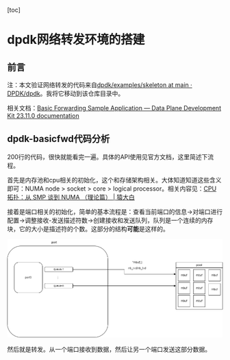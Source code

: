 [toc]

# dpdk网络转发环境的搭建

## 前言

注：本文验证网络转发的代码来自[dpdk/examples/skeleton at main · DPDK/dpdk](https://github.com/DPDK/dpdk/tree/main/examples/skeleton)。我将它移动到该仓库目录中。

相关文档：[Basic Forwarding Sample Application — Data Plane Development Kit 23.11.0 documentation](https://doc.dpdk.org/guides/sample_app_ug/skeleton.html)

## dpdk-basicfwd代码分析

200行的代码，很快就能看完一遍。具体的API使用见官方文档，这里简述下流程。

首先是内存池和cpu相关的初始化，这个和存储架构相关。大体知道知道这些含义即可：NUMA node > socket > core > logical processor。相关内容见：[CPU 拓扑：从 SMP 谈到 NUMA （理论篇） | 猿大白](https://ctimbai.github.io/2018/05/10/tech/linux/cpu/CPU%E6%8B%93%E6%89%91%EF%BC%9A%E4%BB%8ESMP%E8%B0%88%E5%88%B0NUMA%EF%BC%88%E5%AE%9E%E8%B7%B5%E7%AF%87%EF%BC%89/)

接着是端口相关的初始化，简单的基本流程是：查看当前端口的信息->对端口进行配置->调整接收-发送描述符数->创建接收和发送队列，队列是一个连续的内存块，它的大小是描述符的个数。这部分的结构**可能**是这样的。

![dpdk-port-strcue](./image/dpdk-port-strcue.drawio.png)


然后就是转发。从一个端口接收到数据，然后让另一个端口发送这部分数据。

